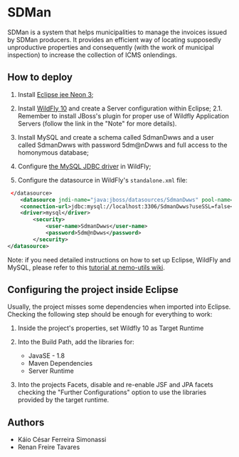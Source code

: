 # SDMan

SDMan is a system that helps municipalities to manage the invoices issued by SDMan producers. It provides an efficient way of locating supposedly unproductive properties and consequently (with the work of municipal inspection) to increase the collection of ICMS onlendings.

## How to deploy

1. Install [Eclipse jee Neon 3](http://www.eclipse.org/home/index.php); 

2. Install [WildFly 10](http://wildfly.org) and create a Server configuration within Eclipse;
  2.1. Remember to install JBoss's plugin for proper use of Wildfly Application Servers (follow the link in the "Note" for more details).

3. Install MySQL and create a schema called SdmanDwws and a user called SdmanDwws with password 5dm@nDwws and full access to the homonymous database;

4. Configure [the MySQL JDBC driver](http://dev.mysql.com/downloads/connector/j/) in WildFly;

5. Configure the datasource in WildFly's `standalone.xml` file:

```XML
 </datasource>
	<datasource jndi-name="java:jboss/datasources/SdmanDwws" pool-name="SdmanDwwsPool" enabled="true" use-java-context="true">
	<connection-url>jdbc:mysql://localhost:3306/SdmanDwws?useSSL=false</connection-url>
	<driver>mysql</driver>
		<security>
			<user-name>SdmanDwws</user-name>
			<password>5dm@nDwws</password>
		</security>
</datasource>
``` 

Note: if you need detailed instructions on how to set up Eclipse, WildFly and MySQL, please refer to this [tutorial at nemo-utils wiki](https://github.com/nemo-ufes/nemo-utils/wiki/Tutorial%3A-a-Java-EE-Web-Profile-application-with-nemo-utils%2C-part-1).

## Configuring the project inside Eclipse

Usually, the project misses some dependencies when imported into Eclipse. Checking the following step should be enough for everything to work:

1.  Inside the project's properties, set Wildfly 10 as Target Runtime

2.  Into the Build Path, add the libraries for:
    - JavaSE - 1.8
    - Maven Dependencies
    - Server Runtime

3.  Into the projects Facets, disable and re-enable JSF and JPA facets checking the "Further Configurations" option to use the libraries provided by the target runtime.

## Authors

- Káio César Ferreira Simonassi
- Renan Freire Tavares
